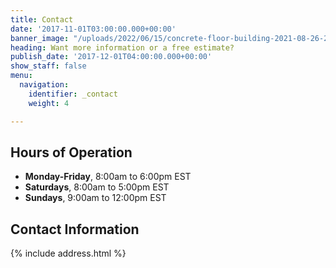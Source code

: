 ```yaml
---
title: Contact
date: '2017-11-01T03:00:00.000+00:00'
banner_image: "/uploads/2022/06/15/concrete-floor-building-2021-08-26-23-04-34-utc.jpg"
heading: Want more information or a free estimate?
publish_date: '2017-12-01T04:00:00.000+00:00'
show_staff: false
menu:
  navigation:
    identifier: _contact
    weight: 4

---
```

## Hours of Operation

* **Monday-Friday**, 8:00am to 6:00pm EST
* **Saturdays**, 8:00am to 5:00pm EST
* **Sundays**, 9:00am to 12:00pm EST

## Contact Information

{% include address.html %}